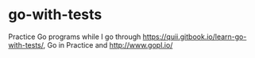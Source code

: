 # go-with-tests

Practice Go programs while I go through https://quii.gitbook.io/learn-go-with-tests/, Go in Practice and http://www.gopl.io/
